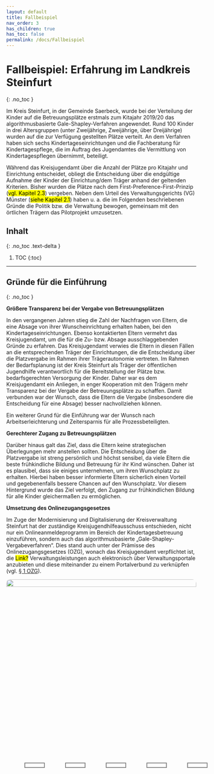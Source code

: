 ```yaml
---
layout: default
title: Fallbeispiel
nav_order: 3
has_children: true
has_toc: false
permalink: /docs/Fallbeispiel
---
```


# Fallbeispiel: Erfahrung im Landkreis Steinfurt
{: .no_toc }

Im Kreis Steinfurt, in der Gemeinde Saerbeck, wurde bei der Verteilung der Kinder auf die Betreuungsplätze erstmals zum Kitajahr 2019/20 das algorithmusbasierte Gale-Shapley-Verfahren angewendet. Rund 100 Kinder in drei Altersgruppen (unter Zweijährige, Zweijährige, über Dreijährige) wurden auf die zur Verfügung gestellten Plätze verteilt. An dem Verfahren haben sich sechs Kindertageseinrichtungen und die Fachberatung für Kindertagespflege, die im Auftrag des Jugendamtes die Vermittlung von Kindertagespflegen übernimmt, beteiligt.

Während das Kreisjugendamt über die Anzahl der Plätze pro Kitajahr und Einrichtung entscheidet, obliegt die Entscheidung über die endgültige Aufnahme der Kinder der Einrichtung/dem Träger anhand der geltenden Kriterien. Bisher wurden die Plätze nach dem First-Preference-First-Prinzip (<mark>vgl. Kapitel 2.3</mark>) vergeben. Neben dem Urteil des Verwaltungsgerichts (VG) Münster (<mark>siehe Kapitel 2.1</mark>) haben u. a. die im Folgenden beschriebenen Gründe die Politik bzw. die Verwaltung bewogen, gemeinsam mit den örtlichen Trägern das Pilotprojekt umzusetzen.



## Inhalt
{: .no_toc .text-delta }

1. TOC
{:toc}

---

<style type="text/css">
  .slideshow{
    width: 100%;
    height: 100%;
    border-radius: 10px;
    overflow: hidden;
  }
  .slides{
    width: 500%;
    display: flex;
  } 
  .slides input{
    display: none;
  } 
  .slide{
    width: 20%;
    transition: 1s;
  } 
  .slide img{
    width: 100%;
    height: 100%;
  }
  
  /*css for manual slide navigation*/
  
  .navigation-manual{
    position: absolute;
    width: 100%;
    display: flex;
    margin-top: 50%;
  }
  .manual-btn{
    width: 50px;
    height: 10px;
    border: 2px solid grey;
    margin: 6px;
    cursor: pointer;
    margin-left: 5%;
  }
  .manual-btn:hover{
    background: purple;
  }
  
  #radio1:checked ~ .first{
    margin-left: 0;
  }
  #radio2:checked ~ .first{
    margin-left: -20%;
  }
  #radio3:checked ~ .first{
    margin-left: -40%;
  }
  #radio4:checked ~ .first{
    margin-left: -60%;
  }
  #radio5:checked ~ .first{
    margin-left: -80%;
  }

  /*css for automatic navigation*/

  .navigation-auto{
    position: absolute;
    display: flex;
    width: 100%;
    margin-top: 50%;
  }
  .navigation-auto div{
    width: 50px;
    height: 10px;
    margin: 6px;
    cursor: pointer;
    border: 2px solid grey;
    transition: 0.5s;
    margin-left: 5%;

  } 
  
  #radio1:checked ~ .navigation-auto .auto-btn1{
    background: purple;
  }
  #radio2:checked ~ .navigation-auto .auto-btn2{
    background: purple;
  }
  #radio3:checked ~ .navigation-auto .auto-btn3{
    background: purple;
  }
  #radio4:checked ~ .navigation-auto .auto-btn4{
    background: purple;
  }
  #radio5:checked ~ .navigation-auto .auto-btn5{
    background: purple;
  }    
</style>

## Gründe für die Einführung
{: .no_toc }

**Größere Transparenz bei der Vergabe von Betreuungsplätzen**	

In den vergangenen Jahren stieg die Zahl der Nachfragen von Eltern, die eine Absage von ihrer Wunscheinrichtung erhalten haben, bei den Kindertageseinrichtungen. Ebenso kontaktierten Eltern vermehrt das Kreisjugendamt, um die für die Zu- bzw. Absage ausschlaggebenden Gründe zu erfahren. Das Kreisjugendamt verwies die Eltern in diesen Fällen an die entsprechenden Träger der Einrichtungen, die die Entscheidung über die Platzvergabe im Rahmen ihrer Trägerautonomie vertreten. Im Rahmen der Bedarfsplanung ist der Kreis Steinfurt als Träger der öffentlichen Jugendhilfe verantwortlich für die Bereitstellung der Plätze bzw. bedarfsgerechten Versorgung der Kinder. Daher war es dem Kreisjugendamt ein Anliegen, in enger Kooperation mit den Trägern mehr Transparenz bei der Vergabe der Betreuungsplätze zu schaffen. Damit verbunden war der Wunsch, dass die Eltern die Vergabe (insbesondere die Entscheidung für eine Absage) besser nachvollziehen können.

Ein weiterer Grund für die Einführung war der Wunsch nach Arbeitserleichterung und Zeitersparnis für alle Prozessbeteiligten.

**Gerechterer Zugang zu Betreuungsplätzen**	

Darüber hinaus galt das Ziel, dass die Eltern keine strategischen Überlegungen mehr anstellen sollten. Die Entscheidung über die Platzvergabe ist streng persönlich und höchst sensibel, da viele Eltern die beste frühkindliche Bildung und Betreuung für ihr Kind wünschen. Daher ist es plausibel, dass sie einiges unternehmen, um ihren Wunschplatz zu erhalten. Hierbei haben besser informierte Eltern sicherlich einen Vorteil und gegebenenfalls bessere Chancen auf den Wunschplatz. Vor diesem Hintergrund wurde das Ziel verfolgt, den Zugang zur frühkindlichen Bildung für alle Kinder gleichermaßen zu ermöglichen.

**Umsetzung des Onlinezugangsgesetzes**	

Im Zuge der Modernisierung und Digitalisierung der Kreisverwaltung Steinfurt hat der zuständige Kreisjugendhilfeausschuss entschieden, nicht nur ein Onlineanmeldeprogramm im Bereich der Kindertagesbetreuung einzuführen, sondern auch das algorithmusbasierte „Gale-Shapley-Vergabeverfahren“. Dies stand auch unter der Prämisse des Onlinezugangsgesetzes (OZG), wonach das Kreisjugendamt verpflichtet ist, die <mark>Link?</mark>  Verwaltungsleistungen auch elektronisch über Verwaltungsportale anzubieten und diese miteinander zu einem Portalverbund zu verknüpfen (vgl. [§ 1 OZG](https://www.gesetze-im-internet.de/ozg/__1.html)).

<!--image slider start-->
<div class="slideshow">
  <div class="slides">
    <!--radio buttons start-->
    <input type="radio" name="radio-btn" id="radio1">
    <input type="radio" name="radio-btn" id="radio2">
    <input type="radio" name="radio-btn" id="radio3">
    <input type="radio" name="radio-btn" id="radio4">
    <input type="radio" name="radio-btn" id="radio5">
    <!--radio buttons end-->
    <!--slide images start-->
    <div class="slide first">
      <img src="../../assets/images/1_Karten.PNG" alt="">
    </div>
    <div class="slide">
      <img src="../../assets/images/2_Karten.PNG" alt="">
    </div>
    <div class="slide">
      <img src="../../assets/images/3_Karten.PNG" alt="">
    </div>
    <div class="slide">
      <img src="../../assets/images/4_Karten.PNG" alt="">
    </div>
    <div class="slide">
      <img src="../../assets/images/5_Karten.PNG" alt="">
    </div>
    <!--slide images end-->
    <!--automatic navigation start-->
    <div class="navigation-auto">
      <div class="auto-btn1"></div>
      <div class="auto-btn2"></div>
      <div class="auto-btn3"></div>
      <div class="auto-btn4"></div>
      <div class="auto-btn5"></div>
    </div>
    <!--automatic navigation end-->
  <!--manual navigation start-->
  <div class="navigation-manual">
    <label for="radio1" class="manual-btn"></label>
    <label for="radio2" class="manual-btn"></label>
    <label for="radio3" class="manual-btn"></label>
    <label for="radio4" class="manual-btn"></label>
    <label for="radio5" class="manual-btn"></label>
  </div>
  </div>
  <!--manual navigation end-->
</div>
<!--image slider end-->

<script type="text/javascript">
var counter = 1;
setInterval(function(){
  document.getElementById('radio' + counter).checked = true;
  counter++;
  if(counter > 5){
    counter = 1;
  }
}, 5000);
</script>


---

## Einführung des neuen Verfahrens 

Dem Kreis Steinfurt war es von Anfang an ein Anliegen, alle Beteiligten in die Vergabe der Kitaplätze frühzeitig mit einzubinden. Für die Einführung dieses neuen Verfahrens zum Kitajahr 2019/20 informierte das Jugendamt das zuständige Gremium (Arbeitsgruppe nach § 78 SGB VIII) im Sommer/Herbst 2018, sodass Fragen der Träger- und Kitavertretungen undder Bürgermeister:innen beantwortet werden konnten. 

In der Pilotkommune Saerbeck hat die zuständige Bedarfsplanerin des Kreisjugendamtes ebenso frühzeitig den beteiligten Kitaleitungen, Trägervertretungen sowie dem Bürgermeister das neue Verfahren vorgestellt. Sie übernahm im Rahmen der Einführung die Aufgaben einer Projektleitung, die im <mark>Kapitel 5</mark> näher erläutert werden. 

Gemeinsam mit der pädagogischen Fachberatung des Kreises ging die Projektleitung offen in die Gespräche und nahm die Interessen, aber auch skeptischen Überlegungen und Zweifel der Beteiligten von Beginn an ernst. Die Akteure zeigten sich interessiert und neugierig, ob das neue Verfahren tatsächlich die angedeuteten Vorteile (mehr Transparenz, erhöhte Arbeitserleichterung etc., <mark>Kapitel</mark> vgl. Kapitel 2.2.1) erfüllen kann. 

Über das neue Verfahren wurden die Eltern in einem Elternbrief informiert. Einen Elternbrief schickt das Jugendamt jedes Jahr im August an die Eltern von unter dreijährigen Kindern in verschiedenen Sprachen mit Informationen rund um die Anmeldung oder beispielsweise zu Elternbeiträgen. Im Sommer 2019 wurde explizit auf das neue Vergabeverfahren und auf Kontaktdaten für eventuelle Fragen hingewiesen.

Im Gespräch mit den Prozessbeteiligten war es dem Kreisjugendamt wichtig, dass diese das Verfahren verstehen, die Vorteile erkennen und das Matching für sich adaptieren (möchten). 

{: .note-title}
> Hinweis
> 
> Für eine erfolgreiche Umsetzung waren ein Informationsgespräch und das Einverständnis aller Beteiligten erforderlich!



---

## Erstellung der Aufnahmekriterien

In der Pilotkommune Saerbeck hat das Jugendamt im Sommer 2019 die beteiligten Träger und Kitaleitungen frühzeitig zu einem gemeinsamen Gespräch eingeladen und die Erstellung eines einheitlichen Kriterienkatalogs für die Verteilung der Kinder auf die Betreuungsplätze moderiert. Da die Einrichtungen in der Vergangenheit oftmals nach denselben Aufnahmekriterien vorgingen, konnte schnell eine erste gemeinsame Basis gefunden werden, in der jede Einrichtung die für sie wichtigen Kriterien wiederfand.

Es stellte sich als hilfreich heraus, den Beteiligten ein wenig Zeit zu geben, den Kriterienkatalog „reifen zu lassen“ und in einem weiteren Treffen erneut zu diskutieren und manche Begriffe, zum Beispiel „Härtefälle“, zu konkretisieren. Erst dann konnten mögliche Punktwerte pro Kriterium festgelegt werden. Beispielsweise könnte das Kind, das als Geschwisterkind in einer Einrichtung angemeldet wurde, 3 Punkte erhalten, während ein anderes Kind, das kein Geschwisterkind ist, 0 Punkte bekommt. Dabei wurden die Beteiligten gebeten, verschiedene Familienszenarien (zum Beispiel alleinerziehende Sorgeberechtigte oder Mehrlingsfamilien) möglichst praxisnah durchzuspielen. Der auf diese Weise entwickelte Katalog beinhaltete klare und eindeutige Formulierungen und wurde vom Rat der jeweiligen Kindertageseinrichtung verabschiedet. Im darauffolgenden Jahr haben die Verantwortlichen den ursprünglichen Kriterienkatalog auf Aktualität geprüft, gegebenenfalls angepasst und verabschiedet. Dieses Verfahren wird auch in Zukunft beibehalten, sodass der Kriterienkatalog – als Grundlage fürs Matching – stets hinterfragt und aktualisiert wird.

Wie ein solcher Kriterienkatalog entwickelt werden kann, beschreibt <mark>Kapitel</mark> Kapitel 4.

{: .note-title}
> Hinweise
> 
> - Die Aufnahmekriterien sollten präzise und eindeutig formuliert sein.
> - Idealerweise sollten die beteiligten Kitaleitungen/Trägervertretungen einen Kriterienkatalog erarbeiten, der von allen akzeptiert wird. 



---

## Matching-Day

In Vorbereitung auf das Matching haben die Kitaleitungen (i. d. R. der Erstwunscheinrichtung) jedes Kind, das die Einrichtung als erste Präferenz angegeben hat, bepunktet bzw. entschieden, ob das jeweilige Kriterium des Katalogs auf das Kind zutrifft oder nicht. Die hierfür erforderlichen Informationen haben die Eltern zunächst im Zuge des Anmeldeverfahrens im Online-Portal angegeben und Kitaleitungen im Rahmen eines Elterngesprächs ergänzt. 

Auf Basis dieser Bepunktung wurde in Anlehnung an das Kinderbildungsgesetz (KiBiz) NRW eine Bewerberliste für drei Altersgruppen pro Einrichtung erstellt: unter Zweijährige, Zweijährige und Drei- bis Sechsjährige. Diese Bewerberliste hat die jeweilige Kitaleitung in dem KitaMatch-Programm auf Vollständigkeit und Plausibilität geprüft (vgl. <mark>Kapitel</mark> Kapitel 3.1.5). Die Leitungen bzw. Trägervertretungen hatten sodann im Rahmen ihrer Trägerautonomie die Möglichkeit, diese Liste nach Rücksprache mit dem Jugendamt aus „gutem Grund“ zu ändern. Ferner hatte das Jugendamt die Aufgabe, im Vorfeld des Matchings die **Zahl der freien Plätze** (in Abstimmung mit den beteiligten Trägervertretungen und Kitaleitungen) in den jeweiligen Altersgruppen festzulegen (siehe <mark>Kapitel</mark> Kapitel 3.1.5.3.1).

Ebenso war das Jugendamt aufgefordert, zu entscheiden, welcher **Aufnahmezeitraum berücksichtigt** werden soll. In der Pilotkommune Saerbeck wurden die Betreuungswünsche für einen Zeitpunkt zwischen dem 1. August und 30. November 2019 berücksichtigt.

Eine weitere wichtige Aufgabe in Vorbereitung auf das Matching war die Prüfung von besonderen Konstellationen. Dazu gehören beispielsweise die **Wechselkinder**; also diejenigen Kinder, die bereits einen Platz in einer Betreuungseinrichtung haben, aber wechseln möchten. Für diese Fälle wurden bedarfsplanungsrechtliche Lösungen mit den hiesigen Trägern und Kitaleitungen erarbeitet (<mark>Kapitel</mark> vgl. Kapitel 5.4 ).

**Die Durchführung der Platzvergabe**

Für die Platzvergabe des Kitajahres 2019/20 kamen die beteiligten Kitaleitungen und Trägervertretungen im Januar 2020 zum sogenannten „Matching-Day“ im IT-Schulungsraum des Kreises zusammen, um den Eltern über das KitaMatch-Programm (<mark>Kapitel</mark> siehe Kapitel 3) **virtuelle Platzangebote** zu machen. Auf Basis der Wunschreihenfolge der Eltern hat das KitaMatch-Programm daraufhin die Angebote im Namen der Eltern angenommen oder abgelehnt – und zwar so lange, bis alle Plätze vergeben waren bzw. bis sich die Bewerber nicht mehr besserstellen konnten. 

Das Matching kann auch online durchgeführt werden. Hierfür bedarf es aber sowohl technischer als auch organisatorischer Hilfestellung (z. B. jeweils zwei Endgeräte für die Kitaleitungen, mit der sie zur besseren Übersicht das Matching verfolgen bzw. das Matching-Tool bedienen können).

Im Februar 2020 schließlich schickten die Kitaleitungen genau wie ihre Kolleg:innen in den anderen Orten des Jugendamtsbezirks, den Eltern über das Kreis **ST**einfurt **E**ltern**P**ortal (STEP) eine verbindliche Zusage bzw. Absage.



---

## Das Matching aus Sicht der Eltern, der Kitaleitungen/Trägervertretungen und des Jugendamtes

In der Pilotkommune Saerbeck haben die beteiligten Kitaleitungen/Trägervertretungen mit Vertreter:innen des Jugendamts ein paar Wochen nach dem Matching Day das neuartige Verfahren reflektiert, Schwachstellen im Verfahrensablauf aufgedeckt und Optimierungen formuliert. Im Ergebnis waren sich alle Beteiligten schnell einig: Das Matching soll auf jeden Fall beibehalten werden, da es sehr transparent, fair und zeitsparend ist. Die wesentlichen Erfahrungen der drei zentralen Akteursgruppen Eltern, Kitaleitungen/Trägervertretungen und Jugendämtern werden im Folgenden aufgeführt:

**Aus Sicht der Eltern**

Die Eltern haben – nach wie vor – gemäß § 5 Achtes Buch Sozialgesetzbuch (SGB VIII) ihr Wunsch- und Wahlrecht, das für ein gelungenes Matchingverfahren zwingend notwendig ist. Sie sind gehalten, ihre **wahren** Präferenzen anzugeben. Je mehr Wünsche sie angeben, desto besser kann ihrem Recht nachgekommen werden. Eltern müssen nicht mehr strategisch abwägen, wie sie sich besserstellen können. Mögliche strategische Überlegungen von Eltern bei den Angaben der Präferenzen, die es sicherlich im bisherigen **First-Preference-First-Verfahren** gegeben hat, sind hinfällig. Denn die Eltern können sicher sein, dass es grundsätzlich **stabile Entscheidungen** gibt: Sie bekommen bei einer von ihnen ausgewählten Wunscheinrichtung einen Platz, weil sie dort eine höhere Priorität gemäß dem Kriterienkatalog haben als die Eltern, die in dieser Einrichtung keinen Platz erhalten. Durch höhere Kriterientreue wird die Platzvergabe fairer. Die Eltern können besser nachvollziehen, warum sie (k)einen Platz bekommen haben, weil die Kriterien und das Vergabeverfahren transparenter sind.

{: .note-title}
> Hinweise
> 
> - Es empfiehlt sich eine frühzeitige, umfassende Information an die Eltern. 
> - Es sollten genügend Informationen (zum Beispiel Geburtsdatum, ob es ein Geschwisterkind ist) über jedes angemeldete Kind vorliegen.
> - Strategische Überlegungen werden überflüssig.
> - Durch Priorisierung der Wunscheinrichtungen wird das Wunsch- und Wahlrecht berücksichtigt.
> - Das Vergabeverfahren ist transparent und nachvollziehbar.
> - Das Matchingergebnis ist das fairste Resultat für die Bewerber. 


**Aus Sicht der Kitaleitungen/Trägervertretungen**

Nach Aussagen der Kitaleitungen/Trägervertretungen war es gut, wenn sich die beteiligten Akteure noch einmal bewusst über die Aufnahmekriterien und deren Gewichtung austauschen. Sie kamen zur Erkenntnis, dass „man gar nicht so weit voneinander entfernt [liege; Anm. d. Verf.]“ und durchaus in der Lage sei, einen gemeinsamen Kriterienkatalog zu entwickeln. Es sei optimal, dass die Kriterientreue grundsätzlich durch das Matching garantiert wird. Das Matchingverfahren sei „eine Art Erleichterung, da die Kinder sachlich, neutral sortiert und ausgewählt werden“. Dies zeige, wie groß der Erklärungs- und Rechtfertigungsdruck im Rahmen des anderen Verfahrens war. Die Kitaleitungen erleben scheinbar eine emotionale und organisatorische Erleichterung, die sie motiviert, das Matchingverfahren beizubehalten.

Ein weiterer Vorteil war aus ihrer Sicht die Wahrung der gesetzlich verankerten Trägerautonomie (vgl. § 47 SGB VIII). Denn die Leitungen bzw. Trägervertretungen haben in jeder Altersgruppe die Möglichkeit, aus „gutem Grund“ eine Abweichung von der eigentlichen Bewerberliste vorzunehmen. Dies sei für sie eine Erleichterung, weil die familiären Schicksale im Alltag flexibles und unkompliziertes Handeln und Entscheiden erfordern.

Insgesamt stellten die Kitaleitungen einen reduzierten Aufwand fest: Durch das Programm erhielten sie alle für sie relevanten Anmeldungen (egal, ob erster, zweiter oder fünfter Wunsch). Darüber hinaus wurden alle für die Anmeldung relevanten Daten der Kinder verarbeitet und keine Daten übersehen. Im Matchingverfahren zeigte das Programm in jeder Runde immer nur die angemeldeten Kinder, die nicht bereits ein Angebot von einer höher präferierter Einrichtung erhalten haben. Dies erleichtere die Abwicklung, insbesondere bei Kitas mit sehr vielen Anmeldungen.

Zudem war es den Kitaleitungen wichtig, das Kind auf der Bewerberliste „bewusst“ im Programm anzuklicken und es nicht ausschließlich dem Computer zu überlassen. Sie fanden es überaus effizient, dass fast alle Kinder durch die Koordinierungsrunden im Rahmen des Matching-Days direkt einen (zunächst virtuellen) Platz erhalten haben und am Ende des Matchings deutlich wurde, welche Kinder die Einrichtung aufnimmt.

{: .note-title}
> Hinweise
> 
> - Das überwiegende Empfinden der Beteiligten nach dem Matching ist: „Erleichterung“ und ein „gutes Gefühl“.
> - Die Trägerautonomie bzw. die Flexibilität der Einrichtungen bei der Entscheidung über die angemeldeten Kinder, denen sie ein Angebot machen möchten, bleibt gewahrt.
> - Das Verfahren erfordert weniger Aufwand.


**Aus Sicht des Jugendamtes**

Grundsätzlich hat das Jugendamt die Pflicht, ein bedarfsgerechtes Angebot vorzuhalten. Dabei ist es wünschenswert, dass die Eltern möglichst den Wunschplatz erhalten bzw. nachvollziehen können, warum sie diesen (nicht) bekommen haben. Höhere Transparenz ist ebenso ein Ziel wie Fairness und Nachvollziehbarkeit.

Grundlegende Voraussetzung für das Matchingverfahren war jedoch zunächst die Legitimation durch die Politik. Es war sinnvoll und erforderlich, sie von Anfang an mit einzubinden und fortlaufend zu informieren. Dadurch konnten eine breite Akzeptanz und eine vielversprechende (Vertrauens)Basis für dieses algorithmusbasierte Vergabeverfahren geschaffen werden.

Nicht weniger wichtig war das offene und vertrauensvolle Gespräch mit allen Prozessbeteiligten. Dies war ein entscheidender Faktor für den Erfolg des Matchings. Dabei spielten das Jugendamt und die Projektleitung eine besondere Lenkungs- und Kommunikationsrolle.

Auch das Kreisjugendamt verzeichnet nach Anwendung des Matchings eine Zeitersparnis. Denn die Bedarfsplaner:innen erhalten aufgrund des KitaMatch-Programms schneller und einfacher eine Übersicht, welches Kind in welcher Einrichtung einen Platz (nicht) erhält. Gleichzeitig wird deutlich, welche Kinder noch keinen Platz erhalten haben und zunächst unversorgt sind. Für diese Kinder konnten dann rechtzeitig in der Praxis Alternativangebote in den Einrichtungen mit freien Kapazitäten geschaffen werden.

{: .note-title}
> Hinweise
> 
> - Die umfassende Information an die Politik war notwendig, um die Legitimation für dieses Verfahren zu erhalten. 
> - Die Gespräche bzw. Einverständnisse der beteiligten Kitas bzw. Trägervertretungen erwiesen sich als wichtig. 
> - Die Kommunikation mit allen an dem Matching Beteiligten war von Anfang an entscheidend.
> - Diese Vorgehensweise führte zu mehr Transparenz.
> - Die direkten Datenexporte von (un)versorgten Kindern führten zu Zeitersparnis.


**Weitere Erkenntnisse**

Das Matching nach dem Gale-Shapley-Verfahren löst nicht das Problem des oftmals vorherrschenden Platzmangels. Es kann aber, wie die Erfahrungen im Kreisjugendamtsbezirk Steinfurt zeigen, ein wichtiger Baustein sein, um die Platzvergabe transparenter und fairer durchzuführen.

Den Beteiligten ist bewusst geworden, dass die Verstetigung dieses Matchingverfahrens ein mehrjähriger Prozess ist. Es braucht Zeit, bis die Kitaleitungen/Trägervertretungen dem neuen Verfahren „vertrauen" und verstehen, was wann passiert. Es braucht ebenso Zeit, bis die Eltern diesem Matching „vertrauen" und ihre wahren Präferenzen ohne taktische Überlegungen angeben.

In den Kommunen im Kreisjugendamtsbezirk Steinfurt wird einmal im Jahr gematcht, sodass es umso wichtiger ist, die Erfahrungen zeitnah schriftlich festzuhalten, mit den Beteiligten im Gespräch zu bleiben und das Verfahren stets zu reflektieren und weiterzuentwickeln.
 
**Grenzen des Verfahrens**

Besonders im Zuge der Reflexion ist es wichtig, das KitaMatch-Verfahren im Hinblick auf seine Nachteile zu hinterfragen und gegebenenfalls Schwachstellen zu erkennen, zu besprechen und Lösungsansätze zu entwickeln. Zu den Grenzen des Verfahrens, die sich im Prozess der Implementierung herauskristallisiert haben, zählt, dass die Erstwunscheinrichtung nicht in jedem Fall zugeteilt wird. Zudem ist die Frage, wie man am besten mit den Nachmeldungen, das heißt den Meldungen nach dem Stichtag, verfährt, auch über dieses Verfahren schwierig zu beantworten. Abschließend müssen Eltern frühzeitig darüber informiert werden, dass es wichtig ist, idealerweise fünf Präferenzen über ihre Wunscheinrichtungen anzugeben. Sonst kann es passieren, dass sie zunächst unversorgt bleiben.



---

## Fazit zur Platzvergabe mit dem KitaMatch-Verfahren im Landkreis Steinfurt

Insgesamt ist festzuhalten, dass das Matching im Kreisjugendamtsbezirk Steinfurt als transparentes, schnelles und faires Verfahren für die Kommunen wahrgenommen wurde. Alle Beteiligten waren von dem Verfahren positiv überrascht und möchten es beibehalten bzw. ausweiten. Eine entsprechende Beschlussvorlage des Kreisjugendhilfeausschusses für die Ausweitung auf alle 20 Kommunen des Kreisjugendamtsbezirks liegt vor.[^5] Dabei ist der stetige Austausch mit allen Beteiligten ein entscheidender Baustein für ein erfolgreiches (algorithmusbasiertes) Matchingverfahren. Es kann einen Beitrag dazu leisten, jedem Kind eine faire Chance auf frühkindliche Betreuung, Bildung, Erziehung zu geben, sofern genügend Plätze zur Verfügung stehen.. 




---

[^5]: Vgl. B 040/2020 unter SessionNet | Planung der Kindertagesbetreuung im Kreisjugendamtsbezirk Steinfurt für das Kindergartenjahr 2020/2021 (krz.de)

